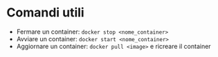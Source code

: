 # Comandi utili

- Fermare un container: `docker stop <nome_container>`
- Avviare un container: `docker start <nome_container>`
- Aggiornare un container: `docker pull <image>` e ricreare il container

